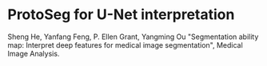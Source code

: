 # ProtoSeg for U-Net interpretation

Sheng He, Yanfang Feng, P. Ellen Grant, Yangming Ou "Segmentation ability map: Interpret deep features for medical image segmentation", Medical Image Analysis.




